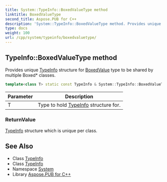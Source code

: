 ```yaml
---
title: System::TypeInfo::BoxedValueType method
linktitle: BoxedValueType
second_title: Aspose.PUB for C++
description: 'System::TypeInfo::BoxedValueType method. Provides unique TypeInfo structure for BoxedValue type to be shared by multiple Boxed* classes in C++.'
type: docs
weight: 100
url: /cpp/system/typeinfo/boxedvaluetype/
---
```

## TypeInfo::BoxedValueType method


Provides unique [TypeInfo](../) structure for [BoxedValue](../boxedvalue/) type to be shared by multiple Boxed* classes.

```cpp
template<class T> static const TypeInfo & System::TypeInfo::BoxedValueType()
```


| Parameter | Description |
| --- | --- |
| T | Type to hold [TypeInfo](../) structure for. |

### ReturnValue

[TypeInfo](../) structure which is unique per class.

## See Also

* Class [TypeInfo](../)
* Class [TypeInfo](../)
* Namespace [System](../../)
* Library [Aspose.PUB for C++](../../../)
